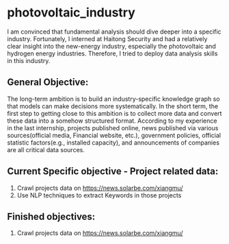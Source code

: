 # photovoltaic_industry
I am convinced that fundamental analysis should dive deeper into a specific industry. 
Fortunately, I interned at Haitong Security and had a relatively clear insight into the new-energy industry, especially the photovoltaic and hydrogen energy industries. Therefore, I tried to deploy data analysis skills in this industry. 

## General Objective:
The long-term ambition is to build an industry-specific knowledge graph so that models can make decisions more systematically. In the short term, the first step to getting close to this ambition is to collect more data and convert these data into a somehow structured format. According to my experience in the last internship, projects published online, news published via various sources(official media, Financial website, etc.), government policies, official statistic factors(e.g., installed capacity), and announcements of companies are all critical data sources. 

## Current Specific objective - Project related data:
1. Crawl projects data on https://news.solarbe.com/xiangmu/
2. Use NLP techniques to extract Keywords in those projects

## Finished objectives:
1. Crawl projects data on https://news.solarbe.com/xiangmu/

